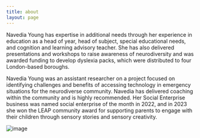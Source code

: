 ```yaml
---
title: about
layout: page
---
```


Navedia Young has expertise in additional needs through her experience in education as a head of year, head of subject, special educational needs, and cognition and learning advisory teacher. She has also delivered presentations and workshops to raise awareness of neurodiversity and was awarded funding to develop dyslexia packs, which were distributed to four London-based boroughs. 

Navedia Young was an assistant researcher on a project focused on identifying challenges and benefits of accessing technology in emergency situations for the neurodiverse community. Navedia has delivered coaching within the community and is highly recommended. Her Social Enterprise business was named social enterprise of the month in 2022, and in 2023 she won the LEAP community award for supporting parents to engage with their children through sensory stories and sensory creativity.

![image](https://NavWeb.b-cdn.net/Copy%20of%20Simple%20Flowchart%20Infographic%20Graph-3%20copy.jpg)

[jekyll-organization]: https://github.com/jekyll
